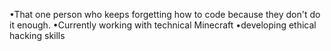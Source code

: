•That one person who keeps forgetting how to code because they don't do it enough.
•Currently working with technical Minecraft
•developing ethical hacking skills

<!---
Virusnest/Virusnest is a ✨ special ✨ repository because its `README.md` (this file) appears on your GitHub profile.
You can click the Preview link to take a look at your changes.
--->
